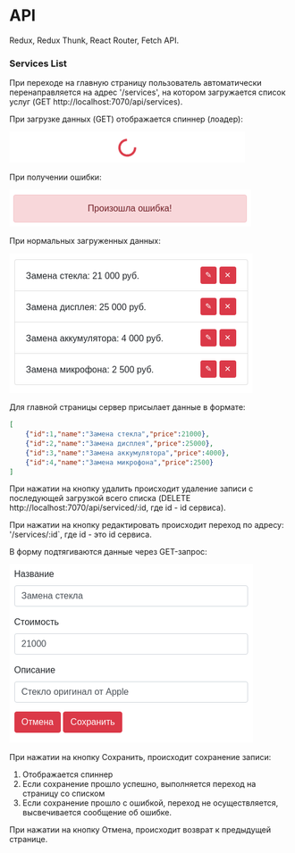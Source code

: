 API
===

Redux, Redux Thunk, React Router, Fetch API.

### Services List

При переходе на главную страницу пользователь автоматически перенаправляется на адрес '/services', на котором загружается список услуг (GET http://localhost:7070/api/services).

При загрузке данных (GET) отображается спиннер (лоадер):

![](./assets/spinner.png)

При получении ошибки:
 
![](./assets/error.png)

При нормальных загруженных данных:

![](./assets/list.png)

Для главной страницы сервер присылает данные в формате:
```json
[
    {"id":1,"name":"Замена стекла","price":21000},
    {"id":2,"name":"Замена дисплея","price":25000},
    {"id":3,"name":"Замена аккумулятора","price":4000},
    {"id":4,"name":"Замена микрофона","price":2500}
]
```

При нажатии на кнопку удалить происходит удаление записи с последующей загрузкой всего списка (DELETE http://localhost:7070/api/serviced/:id, где id - id сервиса).

При нажатии на кнопку редактировать происходит переход по адресу: '/services/:id`, где id - это id сервиса.

В форму подтягиваются данные через GET-запрос:

![](./assets/edit.png)

При нажатии на кнопку Сохранить, происходит сохранение записи:
1. Отображается спиннер
1. Если сохранение прошло успешно, выполняется переход на страницу со списком
1. Если сохранение прошло с ошибкой, переход не осуществляется, высвечивается сообщение об ошибке.

При нажатии на кнопку Отмена, происходит возврат к предыдущей странице.
